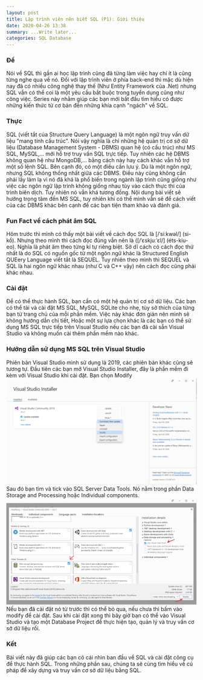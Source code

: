 ```yaml
---
layout: post
title: Lập trình viên nên biết SQL (P1): Giới thiệu
date: 2020-04-26 13:38
summary: ...Write later...
categories: SQL Database
---
```

### Đề
Nói về SQL thì gần ai học lập trình cũng đã từng làm việc hay chí ít là cũng từng nghe qua về nó. Đối với lập trình viên ở phía back-end thì mặc dù hiện nay đã có nhiều công nghệ thay thế (Như Entity Framework của .Net) nhưng SQL vẫn có thể coi là một yêu cầu bắt buộc trong tuyển dụng cũng như công việc. Series này nhằm giúp các bạn mới bắt đầu tìm hiểu có được những kiến thức từ cơ bản đến những khía cạnh "ngách" về SQL.
### Thực
SQL (viết tắt của Structure Query Language) là một ngôn ngữ truy vấn dữ liệu "mang tính cấu trúc". Nói vậy nghĩa là chỉ những hệ quản trị cơ sở dữ liệu (Database Management System - DBMS) quan hệ (có cấu trúc) như MS SQL, MySQL,... mới hỗ trợ truy vấn SQL trực tiếp. Tuy nhiên các hệ DBMS không quan hệ như MongoDB,... bằng cách này hay cách khác vẫn hỗ trợ một số lệnh SQL.
Bên cạnh đó, có một điều cần lưu ý. Dù là một ngôn ngữ, nhưng SQL không thống nhất giữa các DBMS. Điều này cũng không cần phải lấy làm lạ vì nó đã khá là phổ biến trong ngành lập trình cũng giống như việc các ngôn ngữ lập trình không giống nhau tùy vào cách thực thi của trình biên dịch. Tuy nhiên nó vẫn khá tương đồng. Nội dung bài viết sẽ hướng trọng tâm đến MS SQL, tuy nhiên khi có thể mình vẫn sẽ để cách viết của các DBMS khác bên cạnh để các bạn tiện tham khảo và đánh giá.
### Fun Fact về cách phát âm SQL
Hôm trước thì mình có thấy một bài viết về cách đọc SQL là [/ˈsiːkwəl/] (si-kồ). Nhưng theo mình thì cách đọc đúng vẫn nên là ([/ˈɛskjuːˈɛl/] (éts-kiu-eo).
Nghĩa là phát âm theo từng kí tự riêng biệt. Sở dĩ cách có cách đọc thứ nhất là do SQL có nguồn gốc từ một ngôn ngữ khác là Structured English QUEery Language viết tắt là SEQUEL. Tuy nhiên theo mình thì SEQUEL và SQL là hai ngôn ngữ khác nhau (như C và C++ vậy) nên cách đọc cũng phải khác nhau.
### Cài đặt
Để có thể thực hành SQL, bạn cần có một hệ quản trị cơ sở dữ liệu. Các bạn có thể tải và cài đặt MS SQL, MySQL, SQLite cho nhẹ, tùy sở thích của từng bạn từ trang chủ của mỗi phần mềm. Việc này khác đơn giản nên mình sẽ không hướng dẫn chi tiết,
Hoặc một sự lựa chọn khác là các bạn có thể sử dụng MS SQL trực tiếp trên Visual Studio nếu các bạn đã cài sẵn Visual Studio và không muốn cài thêm phần mềm nào khác.
### Hướng dẫn sử dụng MS SQL trên Visual Studio

Phiên bản Visual Studio mình sử dụng là 2019, các phiên bản khác cũng sẽ tương tự.
Đầu tiên các bạn mở Visual Studio Installer, đây là phần mềm đi kèm với Visual Studio khi cài đặt.  Bạn chọn Modify
![Visual Studi Install chọn Modify](/images/Lap-trinh-vien-nen-biet-sql/VSI-modify.png)
Sau đó bạn tìm và tick vào SQL Server Data Tools. Nó nằm trong phần Data Storage and Processing hoặc Individual components.
![Visual Studi Install chọn Modify](/images/Lap-trinh-vien-nen-biet-sql/VSI-sqlserver.png)
Nếu bạn đã cài đặt nó từ trước thì có thể bỏ qua, nếu chưa thì bấm vào modify để cài đặt.
Sau khi cài đặt xong thì bây giờ bạn có thể vào Visual Studio và tạo một Database Project để thực hiện tạo, quản lý và truy vấn cơ sở dữ liệu rồi.
### Kết
Bài viết này đã giúp các bạn có cái nhìn ban đầu về SQL và cài đặt công cụ để thực hành SQL.
Trong những phần sau, chúng ta sẽ cùng tìm hiểu về cú pháp để xây dựng và truy vấn cơ sở dữ liệu bằng SQL.